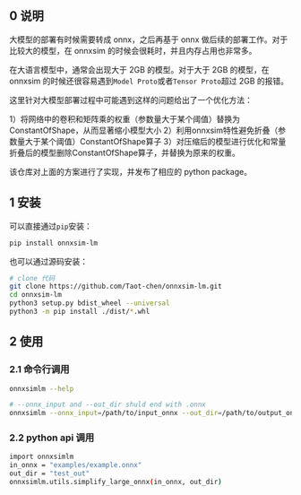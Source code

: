 ## 0 说明

大模型的部署有时候需要转成 onnx，之后再基于 onnx 做后续的部署工作。对于比较大的模型，在 onnxsim 的时候会很耗时，并且内存占用也非常多。

在大语言模型中，通常会出现大于 2GB 的模型。对于大于 2GB 的模型，在 onnxsim 的时候还很容易遇到`Model Proto`或者`Tensor Proto`超过 2GB 的报错。

这里针对大模型部署过程中可能遇到这样的问题给出了一个优化方法：

1）将网络中的卷积和矩阵乘的权重（参数量大于某个阈值）替换为ConstantOfShape，从而显著缩小模型大小
2）利用onnxsim特性避免折叠（参数量大于某个阈值）ConstantOfShape算子
3）对压缩后的模型进行优化和常量折叠后的模型删除ConstantOfShape算子，并替换为原来的权重。

该仓库对上面的方案进行了实现，并发布了相应的 python package。

## 1 安装

可以直接通过`pip`安装：
```bash
pip install onnxsim-lm
```

也可以通过源码安装：
```bash
# clone 代码
git clone https://github.com/Taot-chen/onnxsim-lm.git
cd onnxsim-lm
python3 setup.py bdist_wheel --universal
python3 -m pip install ./dist/*.whl
```


## 2 使用

### 2.1 命令行调用

```bash
onnxsimlm --help

# --onnx_input and --out_dir shuld end with .onnx
onnxsimlm --onnx_input=/path/to/input_onnx --out_dir=/path/to/output_onnx
```

### 2.2 python api 调用

```bash
import onnxsimlm
in_onnx = "examples/example.onnx"
out_dir = "test_out"
onnxsimlm.utils.simplify_large_onnx(in_onnx, out_dir)
```
